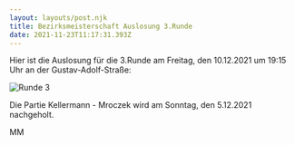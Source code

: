 ```yaml
---
layout: layouts/post.njk
title: Bezirksmeisterschaft Auslosung 3.Runde
date: 2021-11-23T11:17:31.393Z
---
```

Hier ist die Auslosung für die 3.Runde am Freitag, den 10.12.2021 um 19:15 Uhr an der Gustav-Adolf-Straße:

![](/images/runde-3.png "Runde 3")

Die Partie Kellermann - Mroczek wird am Sonntag, den 5.12.2021 nachgeholt.

MM